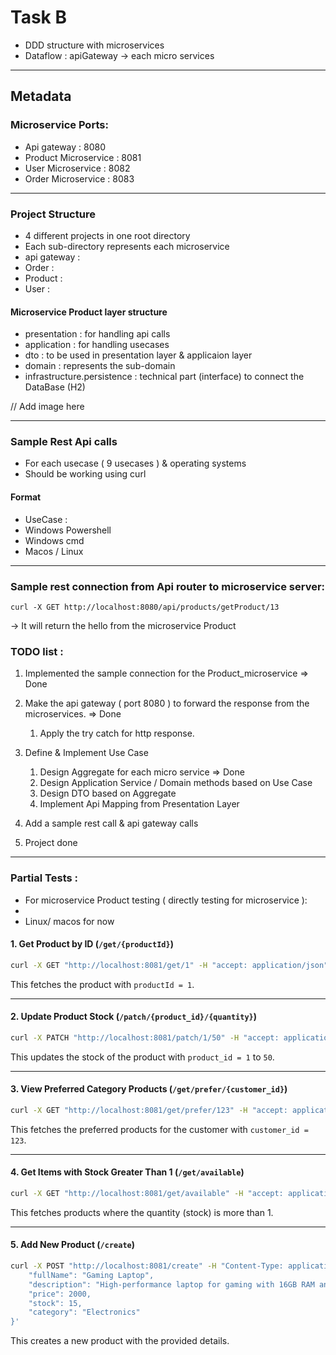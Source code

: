 # Task B
* DDD structure with microservices
* Dataflow : apiGateway -> each micro services

___
## Metadata

### Microservice Ports:
* Api gateway : 8080
* Product Microservice : 8081  
* User Microservice : 8082
* Order Microservice : 8083

___
### Project Structure
* 4 different projects in one root directory
* Each sub-directory represents each microservice 
* api gateway : 
* Order : 
* Product : 
* User : 


#### Microservice Product layer structure 
* presentation : for handling api calls
* application : for handling usecases
* dto : to be used in presentation layer & applicaion layer
* domain : represents the sub-domain
* infrastructure.persistence : technical part (interface) to connect the DataBase (H2)

// Add image here

___
### Sample Rest Api calls

* For each usecase ( 9 usecases ) & operating systems
* Should be working using curl

#### Format
  * UseCase :
  * Windows Powershell
  * Windows cmd
  * Macos / Linux 

___

### Sample rest connection from Api router to microservice server: 
`curl -X GET http://localhost:8080/api/products/getProduct/13 `

-> It will return the hello from the microservice Product 


### TODO list :

1. Implemented the sample connection for the Product_microservice  => Done
2. Make the api gateway ( port 8080 ) to forward the response from the microservices.  => Done
   1. Apply the try catch for http response. 

3. Define & Implement Use Case
   1. Design Aggregate for each micro service => Done 
   2. Design Application Service / Domain methods based on Use Case
   3. Design DTO based on Aggregate 
   4. Implement Api Mapping from Presentation Layer

4. Add a sample rest call & api gateway calls
5. Project done




___

### Partial Tests : 

* For microservice Product testing ( directly testing for microservice ): 
* 
* Linux/ macos for now

#### 1. Get Product by ID (`/get/{productId}`)

```bash
curl -X GET "http://localhost:8081/get/1" -H "accept: application/json"
```

This fetches the product with `productId = 1`.

---

#### 2. Update Product Stock (`/patch/{product_id}/{quantity}`)

```bash
curl -X PATCH "http://localhost:8081/patch/1/50" -H "accept: application/json"
```

This updates the stock of the product with `product_id = 1` to `50`.

---

#### 3. View Preferred Category Products (`/get/prefer/{customer_id}`) 

```bash
curl -X GET "http://localhost:8081/get/prefer/123" -H "accept: application/json"
```

This fetches the preferred products for the customer with `customer_id = 123`.

---

#### 4. Get Items with Stock Greater Than 1 (`/get/available`) 

```bash
curl -X GET "http://localhost:8081/get/available" -H "accept: application/json"
```

This fetches products where the quantity (stock) is more than 1.

---

#### 5. Add New Product (`/create`)

```bash
curl -X POST "http://localhost:8081/create" -H "Content-Type: application/json" -d '{
    "fullName": "Gaming Laptop",
    "description": "High-performance laptop for gaming with 16GB RAM and RTX 3080 GPU.",
    "price": 2000,
    "stock": 15,
    "category": "Electronics"
}'
```

This creates a new product with the provided details.

